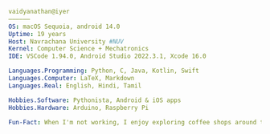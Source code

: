 ```yml
vaidyanathan@iyer
——————
OS: macOS Sequoia, android 14.0
Uptime: 19 years
Host: Navrachana University #NUV
Kernel: Computer Science + Mechatronics
IDE: VSCode 1.94.0, Android Studio 2022.3.1, Xcode 16.0

Languages.Programming: Python, C, Java, Kotlin, Swift
Languages.Computer: LaTeX, Markdown
Languages.Real: English, Hindi, Tamil

Hobbies.Software: Pythonista, Android & iOS apps
Hobbies.Hardware: Arduino, Raspberry Pi
 
Fun-Fact: When I'm not working, I enjoy exploring coffee shops around the city! ☕
```

<!---
vaidyanathaniyer/vaidyanathaniyer is a ✨ special ✨ repository because its `README.md` (this file) appears on your GitHub profile.
You can click the Preview link to take a look at your changes.
--->
